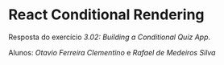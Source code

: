 # React Conditional Rendering

Resposta do exercício *3.02: Building a Conditional Quiz App*.

Alunos: *Otavio Ferreira Clementino* e *Rafael de Medeiros Silva*
